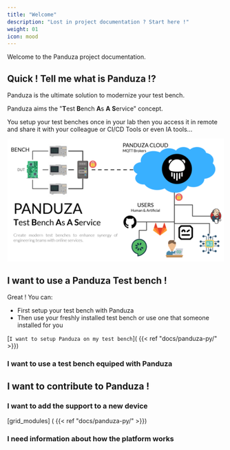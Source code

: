 ```yaml
---
title: "Welcome"
description: "Lost in project documentation ? Start here !"
weight: 01
icon: mood
---
```


Welcome to the Panduza project documentation.

## Quick ! Tell me what is Panduza !?

Panduza is the ultimate solution to modernize your test bench.

Panduza aims the "**T**est **B**ench **A**s **A** **S**ervice" concept.

You setup your test benches once in your lab then you access it in remote and share it with your colleague or CI/CD Tools or even IA tools...

![](./overview.png)

## I want to use a Panduza Test bench !

Great ! You can:

- First setup your test bench with Panduza
- Then use your freshly installed test bench or use one that someone installed for you

[`I want to setup Panduza on my test bench`]( {{< ref "docs/panduza-py/" >}})


<!-- Lab server installation section -->

### I want to use a test bench equiped with Panduza

<!-- Client usage section -->

## I want to contribute to Panduza !

### I want to add the support to a new device

[grid_modules] ( {{< ref "docs/panduza-py/" >}})

### I need information about how the platform works

<!-- Platform -->



